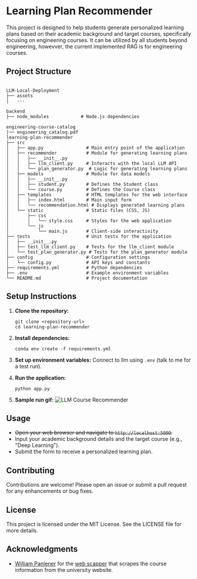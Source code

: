 # Learning Plan Recommender

This project is designed to help students generate personalized learning plans based on their academic background and target courses, specifically focusing on engineering courses. It can be utilized by all students beyond engineering, howevver, the current implemented RAG is for engineering courses.


## Project Structure

```

LLM-Local-Deployment
├── assets
│   ---

backend
├── node_modules            # Node.js dependencies

engineering-course-catalog
|── engineering_catalog.pdf
learning-plan-recommender
├── src
│   ├── app.py                # Main entry point of the application
│   ├── recommender           # Module for generating learning plans
│   │   ├── __init__.py
│   │   ├── llm_client.py     # Interacts with the local LLM API
│   │   └── plan_generator.py  # Logic for generating learning plans
│   ├── models                # Module for data models
│   │   ├── __init__.py
│   │   ├── student.py        # Defines the Student class
│   │   └── course.py         # Defines the Course class
│   ├── templates             # HTML templates for the web interface
│   │   ├── index.html        # Main input form
│   │   └── recommendation.html # Displays generated learning plans
│   └── static                # Static files (CSS, JS)
│       ├── css
│       │   └── style.css     # Styles for the web application
│       └── js
│           └── main.js       # Client-side interactivity
├── tests                     # Unit tests for the application
│   ├── __init__.py
│   ├── test_llm_client.py    # Tests for the llm_client module
│   └── test_plan_generator.py # Tests for the plan_generator module
├── config                    # Configuration settings
│   └── config.py             # API keys and constants
├── requirements.yml          # Python dependencies
├── .env                      # Example environment variables
└── README.md                 # Project documentation
```

## Setup Instructions

1. **Clone the repository:**
   ```
   git clone <repository-url>
   cd learning-plan-recommender
   ```

2. **Install dependencies:**
   ```
   conda env create -f requirements.yml
   ```

3. **Set up environment variables:**
   Connect to llm using `.env` (talk to me for a test run).

4. **Run the application:**
   ```
   python app.py
   ```

5. **Sample run gif:**
   ![LLM Course Recommender](llm-course-recommender.gif)

## Usage

- ~~Open your web browser and navigate to `http://localhost:5000`.~~
- Input your academic background details and the target course (e.g., "Deep Learning").
- Submit the form to receive a personalized learning plan.

## Contributing

Contributions are welcome! Please open an issue or submit a pull request for any enhancements or bug fixes.

## License

This project is licensed under the MIT License. See the LICENSE file for more details.

## Acknowledgments
- [William Panlener](https://github.com/qwestduck) for the [web scapper](https://github.com/qwestduck/abet-catalog-generator) that scrapes the course information from the university website.
